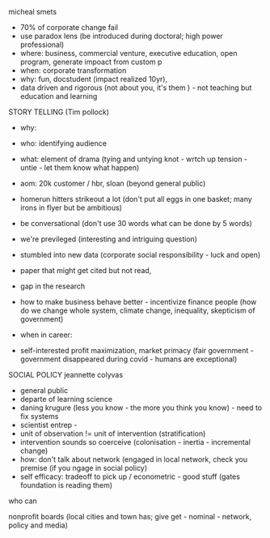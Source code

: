 
micheal smets
- 70% of corporate change fail
- use paradox lens (be introduced during doctoral; high power professional)
- where: business, commercial venture, executive education, open program, generate impoact from custom p
- when: corporate transformation
- why: fun, docstudent (impact realized 10yr), 
- data driven and rigorous (not about you, it's them ) - not teaching but education and learning

STORY TELLING (Tim pollock)
- why: 
- who: identifying audience 
- what: element of drama (tying and untying knot - wrtch up tension - untie - let them know what happen)
- aom: 20k customer / hbr, sloan (beyond general public)
- homerun hitters strikeout a lot (don't put all eggs in one basket; many irons in flyer but be ambitious)
- be conversational (don't use 30 words what can be done by 5 words)

- we're previleged (interesting and intriguing question)
- stumbled into new data (corporate social responsibility - luck and open)
- paper that might get cited but not read, 
- gap in the research 
- how to make business behave better - incentivize finance people (how do we change whole system, climate change, inequality, skepticism of government)
- when in career: 
- self-interested profit maximization, market primacy (fair government - government disappeared during covid - humans are exceptional)


SOCIAL POLICY jeannette colyvas
- general public
- departe of learning science
- daning krugure (less you know - the more you think you know) - need to fix systems
- scientist entrep -
- unit of observation != unit of intervention (stratification)
- intervention sounds so coerceive (colonisation - inertia - incremental change)
- how: don't talk about network (engaged in local network, check you premise (if you ngage in social policy)
- self efficacy: tradeoff to pick up / econometric - good stuff (gates foundation is reading them)

who can 

nonprofit boards (local cities and town has; give get - nominal - network, policy and media)